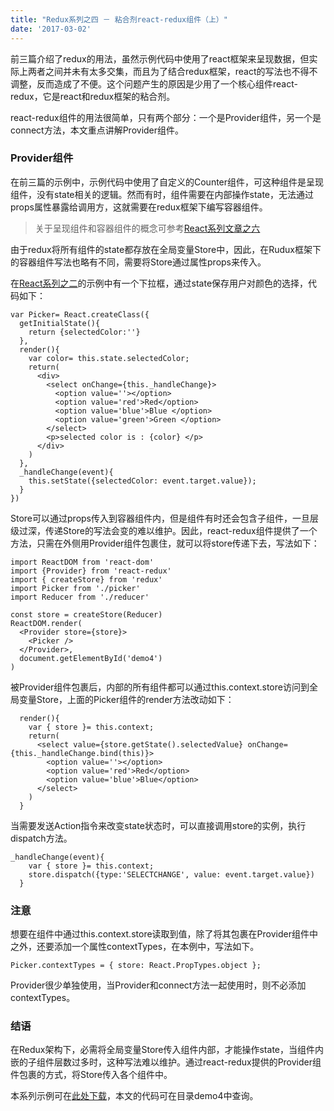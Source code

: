 ```yaml
---
title: "Redux系列之四 － 粘合剂react-redux组件（上）"
date: '2017-03-02'
---
```


前三篇介绍了redux的用法，虽然示例代码中使用了react框架来呈现数据，但实际上两者之间并未有太多交集，而且为了结合redux框架，react的写法也不得不调整，反而造成了不便。这个问题产生的原因是少用了一个核心组件react-redux，它是react和redux框架的粘合剂。

react-redux组件的用法很简单，只有两个部分：一个是Provider组件，另一个是connect方法，本文重点讲解Provider组件。
### Provider组件

在前三篇的示例中，示例代码中使用了自定义的Counter组件，可这种组件是呈现组件，没有state相关的逻辑。然而有时，组件需要在内部操作state，无法通过props属性暴露给调用方，这就需要在redux框架下编写容器组件。

> 关于呈现组件和容器组件的概念可参考[React系列文章之六](/20160316-react-part-6)

由于redux将所有组件的state都存放在全局变量Store中，因此，在Rudux框架下的容器组件写法也略有不同，需要将Store通过属性props来传入。

在[React系列之二](/20160316-react-part-6)的示例中有一个下拉框，通过state保存用户对颜色的选择，代码如下：

```
var Picker= React.createClass({
  getInitialState(){
    return {selectedColor:''}
  },
  render(){
    var color= this.state.selectedColor;
    return(
      <div>
        <select onChange={this._handleChange}>
          <option value=''></option>
          <option value='red'>Red</option>
          <option value='blue'>Blue </option>
          <option value='green'>Green </option>
        </select>
        <p>selected color is : {color} </p>
      </div>
    )
  },
  _handleChange(event){
    this.setState({selectedColor: event.target.value});
  }
})
```

Store可以通过props传入到容器组件内，但是组件有时还会包含子组件，一旦层级过深，传递Store的写法会变的难以维护。因此，react-redux组件提供了一个方法，只需在外侧用Provider组件包裹住，就可以将store传递下去，写法如下：

```
import ReactDOM from 'react-dom'
import {Provider} from 'react-redux'
import { createStore} from 'redux'
import Picker from './picker'
import Reducer from './reducer'

const store = createStore(Reducer)
ReactDOM.render(
  <Provider store={store}>
    <Picker />
  </Provider>,
  document.getElementById('demo4')
)
```

被Provider组件包裹后，内部的所有组件都可以通过this.context.store访问到全局变量Store，上面的Picker组件的render方法改动如下：

```
  render(){
    var { store }= this.context;
    return(
      <select value={store.getState().selectedValue} onChange={this._handleChange.bind(this)}>
        <option value=''></option>
        <option value='red'>Red</option>
        <option value='blue'>Blue</option>
      </select>
    )
  }
```

当需要发送Action指令来改变state状态时，可以直接调用store的实例，执行dispatch方法。

```
_handleChange(event){
    var { store }= this.context;
    store.dispatch({type:'SELECTCHANGE', value: event.target.value})
  }
```

### 注意

想要在组件中通过this.context.store读取到值，除了将其包裹在Provider组件中之外，还要添加一个属性contextTypes，在本例中，写法如下。

```
Picker.contextTypes = { store: React.PropTypes.object };
```

Provider很少单独使用，当Provider和connect方法一起使用时，则不必添加contextTypes。

### 结语
在Redux架构下，必需将全局变量Store传入组件内部，才能操作state，当组件内嵌的子组件层数过多时，这种写法难以维护。通过react-redux提供的Provider组件包裹的方式，将Store传入各个组件中。

本系列示例可在[此处下载](https://github.com/twomeetings/reduxExample)，本文的代码可在目录demo4中查询。


